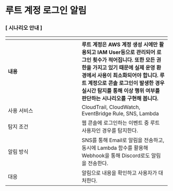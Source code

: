 # 루트 계정 로그인 알림



### **\[ 시나리오 안내 ]**&#x20;

<table data-header-hidden><thead><tr><th width="213.20001220703125"></th><th></th></tr></thead><tbody><tr><td><strong>내용</strong></td><td><strong>루트 계정은 AWS 계정 생성 시에만 활용되고 IAM User등으로 관리되어 로그인 횟수가 적어집니다. 또한 모든 권한을 가지고 있기 때문에 실제 운영 환경에서 사용이 최소화되어야 합니다. 루트 계정으로 콘솔 로그인이 발생한 경우 실시간 탐지를 통해 이상 행위 여부를 판단하는 시나리오를 구현해 봅니다.</strong></td></tr><tr><td>사용 서비스</td><td>CloudTrail, CloudWatch, EventBridge Rule, SNS, Lambda</td></tr><tr><td>탐지 조건</td><td>웹 콘솔에 로그인하는 이벤트 중 루트 사용자인 경우를 탐지한다.</td></tr><tr><td>알림 방식</td><td>SNS를 통해 Email로 알림을 전송하고, 동시에 Lambda 함수를 활용해 Webhook을 통해 Discord로도 알림을 전송한다.</td></tr><tr><td>대응</td><td>알림으로 내용을 확인하고 사용자가 대처한다.</td></tr></tbody></table>








